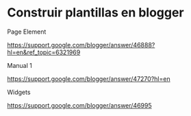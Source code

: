 # Construir plantillas en blogger

Page Element

https://support.google.com/blogger/answer/46888?hl=en&ref_topic=6321969

Manual 1

https://support.google.com/blogger/answer/47270?hl=en

Widgets 

https://support.google.com/blogger/answer/46995
